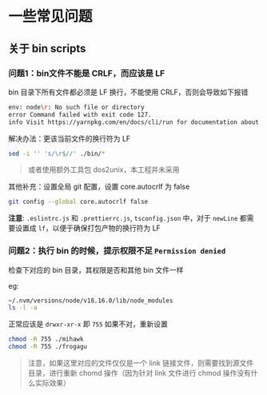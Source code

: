 # 一些常见问题

## 关于 bin scripts

### 问题1：bin文件不能是 CRLF，而应该是 LF

bin 目录下所有文件都必须是 LF 换行，不能使用 CRLF，否则会导致如下报错

```sh
env: node\r: No such file or directory
error Command failed with exit code 127.
info Visit https://yarnpkg.com/en/docs/cli/run for documentation about this command.
```

解决办法：更该当前文件的换行符为 LF

```sh
sed -i '' 's/\r$//' ./bin/*
```

> 或者使用额外工具包 dos2unix，本工程并未采用

其他补充：设置全局 git 配置，设置 core.autocrlf 为 false

```sh
git config --global core.autocrlf false
```

**注意**: `.eslintrc.js` 和 `.prettierrc.js`, `tsconfig.json` 中，对于 `newLine` 都需要设置成 `lf`，以便于确保打包产物的换行符为 LF

### 问题2：执行 bin 的时候，提示权限不足 `Permission denied`

检查下对应的 bin 目录，其权限是否和其他 bin 文件一样

eg:

```sh
~/.nvm/versions/node/v18.16.0/lib/node_modules
ls -l -a
```

正常应该是 `drwxr-xr-x` 即 `755` 如果不对，重新设置

```sh
chmod -R 755 ./mihawk
chmod -R 755 ./frogagu
```

> 注意，如果这里对应的文件仅仅是一个 link 链接文件，则需要找到源文件目录，进行重新 chomd 操作（因为针对 link 文件进行 chmod 操作没有什么实际效果）
